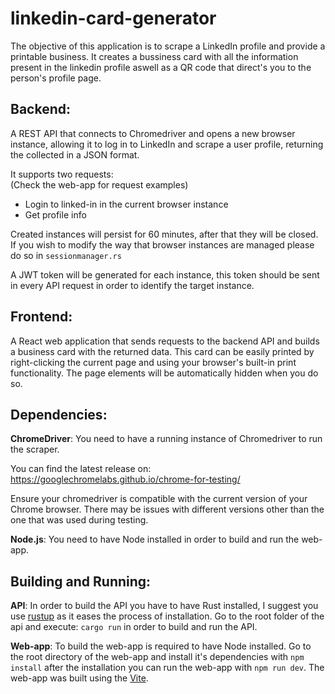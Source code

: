 # linkedin-card-generator

The objective of this application is to scrape a LinkedIn profile and provide a printable business. It creates a bussiness card with all the information present in the linkedin profile aswell as a QR code that direct's you to the person's profile page.

## Backend:

A REST API that connects to Chromedriver and opens a new browser instance, allowing it to log in to LinkedIn and scrape a user profile, returning the collected in a JSON format.

It supports two requests:<br>
(Check the web-app for request examples)
- Login to linked-in in the current browser instance
- Get profile info

Created instances will persist for 60 minutes, after that they will be closed. If you wish to modify the way that browser instances are managed please do so in `sessionmanager.rs`

A JWT token will be generated for each instance, this token should be sent in every API request in order to identify the target instance.

## Frontend:

A React web application that sends requests to the backend API and builds a business card with the returned data. This card can be easily printed by right-clicking the current page and using your browser's built-in print functionality. The page elements will be automatically hidden when you do so. 

## Dependencies:

**ChromeDriver**: 
You need to have a running instance of Chromedriver to run the scraper.

You can find the latest release on:
https://googlechromelabs.github.io/chrome-for-testing/

Ensure your chromedriver is compatible with the current version of your Chrome browser.
There may be issues with different versions other than the one that was used during testing.

**Node.js**:
You need to have Node installed in order to build and run the web-app.

## Building and Running:
**API**: 
In order to build the API you have to have Rust installed, I suggest you use [rustup](https://rustup.rs/) as it eases the process of installation.
Go to the root folder of the api and execute: ```cargo run``` in order to build and run the API.

**Web-app**:
To build the web-app is required to have Node installed. Go to the root directory of the web-app and install it's dependencies with `npm install` after the installation you can run the web-app with `npm run dev`. The web-app was built using the [Vite](https://vitejs.dev/).
